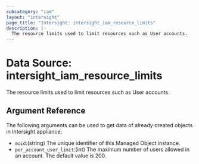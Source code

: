 ```yaml
---
subcategory: "iam"
layout: "intersight"
page_title: "Intersight: intersight_iam_resource_limits"
description: |-
  The resource limits used to limit resources such as User accounts.
---
```


# Data Source: intersight_iam_resource_limits
The resource limits used to limit resources such as User accounts.
## Argument Reference
The following arguments can be used to get data of already created objects in Intersight appliance:
* `moid`:(string) The unique identifier of this Managed Object instance. 
* `per_account_user_limit`:(int) The maximum number of users allowed in an account. The default value is 200. 
